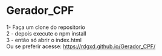 # Gerador_CPF
 
1- Faça um clone do repositorio <br/>
2 - depois execute o npm install <br/>
3 - então só abrir o index.html <br/>
Ou se preferir acesse: https://rdgxd.github.io/Gerador_CPF/
